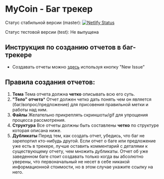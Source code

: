 # MyCoin - Баг трекер

Статус стабильной версии (master): [![Netlify Status](https://api.netlify.com/api/v1/badges/ff3928cd-6fe8-4980-9dba-7cb4de249332/deploy-status)](https://app.netlify.com/sites/nostalgic-dijkstra-86999e/deploys)

Статус тестовой версии (test): Не выпущена

## Инструкция по созданию отчетов в баг-трекере

- Создавать отчеты можно [здесь](https://github.com/skritt3/MyCoinIssues/issues) используя кнопку "New Issue"

## Правила создания отчетов:

1. **Тема**
Тема отчета должна **четко** описывать всю его суть.
2. **"Тело" отчета***
Отчет должен четко дать понять чем он является (баг/вопрос/предложение) для присовения правильной метки и работы над ним.
3. **Файлы**
Желательно прикреплять скриншоты/gif для упрощения процесса рассмотрения.
4. **Структура**
Все отчеты должны быть составлены **четко** по структуре которая описана ниже.
5. **Дубликаты**
Перед тем, как создать отчет, убедись, что баг не зарепортил кто-нибудь другой. Если отчет о баге или предложение уже есть в трекере, лучше оставить комментарий с деталями к существующему отчету, чем множить дубликаты. Отчет об уже заведенном баге стоит создавать только когда вы абсолютно уверены, что первоначальный не несет в себе никакой информационной стоимости, но в этом случае укажите ссылку на него. 



